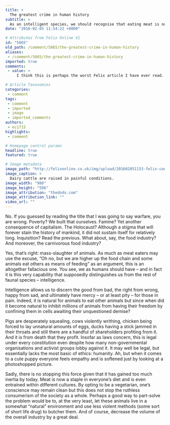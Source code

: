 ```yaml
---
title: >
  The greatest crime in human history
subtitle: >
  As an intelligent species, we should recognise that eating meat is not natural
date: "2016-02-05 11:54:22 +0000"

# Attributes from Felix Online V1
id: "5865"
old_path: /comment/5865/the-greatest-crime-in-human-history
aliases:
 - /comment/5865/the-greatest-crime-in-human-history
imported: true
comments:
 - value: >
     I think this is perhaps the worst Felix article I have ever read. You do not even try to present a serious argument, relying instead on trite one-liners and hysterical, florid prose. Explain how exactly famine is "a consequence of capitalism" given the Soviet famine of '32-'33, the Chinese famine of '59-'61, or the North Korean famine of '94-98, all of which occurred in Socialist states? How exactly did we "build poverty ourselves", when the number of people in poverty is currently lower than it's ever been? Or do you think the average person in 1016 or 1515 was better off than they are now?<br>And how exactly is it 'unnatural' for humans to eat meat when we have specific biological adaptations to enable us to do so? Take a look in the mirror and think about what a terrible article you've written, and while you're doing that, take a look at the (natural) shape of your teeth. <br>Grace, I am disappointed. I welcome people expressing controversial opinions but in articles that are well-researched, logically consist

# Article Taxonomies
categories:
 - comment
tags:
 - comment
 - imported
 - image
 - imported_comments
authors:
 - ec1715
highlights:
 - comment

# Homepage control params
headline: true
featured: true

# Image metadata
image_path: "http://felixonline.co.uk/img/upload/201602051153-felix-cow.jpg"
image_caption: >
  Dairy cattle are raised in painful conditions.
image_width: "980"
image_height: "596"
image_attribution: "thedodo.com"
image_attribution_link: ""
video_url: ""
---
```


No. If you guessed by reading the title that I was going to say warfare, you are wrong. Poverty? We built that ourselves. Famine? Yet another consequence of capitalism. The Holocaust? Although a stigma that will forever stain the history of mankind, it did not sustain itself for relatively long. Inquisition? Read the previous. What about, say, the food industry? And moreover, the carnivorous food industry?

Yes, that’s right: mass-slaughter of animals. As much as meat eaters may use the excuse, “Oh no, but we are higher up the food chain and some animals eat others as means of feeding” as an argument, this is an altogether fallacious one. You see, we as humans should have – and in fact it is this very capability that supposedly distinguishes us from the rest of faunal species – intelligence.

Intelligence allows us to discern the good from bad, the right from wrong, happy from sad, and ultimately have mercy – or at least pity – for those in pain. Indeed, it is natural for animals to eat other animals but since when did it become natural to inhibit millions of animals from having their freedom by confining them in cells awaiting their unquestioned demise?

Pigs are desperately squealing, cows violently writhing, chicken being forced to lay unnatural amounts of eggs, ducks having a stick jammed in their throats and still there are a handful of shareholders profiting from it. And it is from death that they profit. Insofar as laws concern, this is legal under every constitution even despite how many non-governmental organisations and activist groups lobby against it. It may well be legal, but essentially lacks the most basic of ethics: humanity. Ah, but when it comes to a cute puppy everyone feels empathy and is softened just by looking at a photoshopped picture.

Sadly, there is no stopping this force given that it has gained too much inertia by today. Meat is now  a staple in everyone’s diet and is even entrained within different cultures. By opting to be a vegetarian, one’s conscience may remain clean but this does not stop the ruthless consumerism of the society as a whole. Perhaps a good way to part-solve the problem would be to, at the very least, let these animals live in a somewhat “natural” environment and use less violent methods (some sort of short life drug) to butcher them. And of course, decrease the volume of the overall industry by a great deal.
